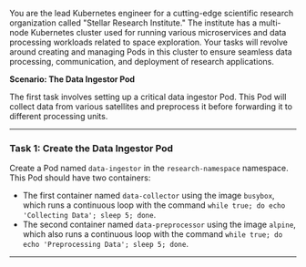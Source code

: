 You are the lead Kubernetes engineer for a cutting-edge scientific research organization called "Stellar Research Institute." The institute has a multi-node Kubernetes cluster used for running various microservices and data processing workloads related to space exploration. Your tasks will revolve around creating and managing Pods in this cluster to ensure seamless data processing, communication, and deployment of research applications.

**Scenario: The Data Ingestor Pod**

The first task involves setting up a critical data ingestor Pod. This Pod will collect data from various satellites and preprocess it before forwarding it to different processing units.

---

### Task 1: Create the Data Ingestor Pod

Create a Pod named `data-ingestor` in the `research-namespace` namespace. This Pod should have two containers:
- The first container named `data-collector` using the image `busybox`, which runs a continuous loop with the command `while true; do echo 'Collecting Data'; sleep 5; done`.
- The second container named `data-preprocessor` using the image `alpine`, which also runs a continuous loop with the command `while true; do echo 'Preprocessing Data'; sleep 5; done`.

---

